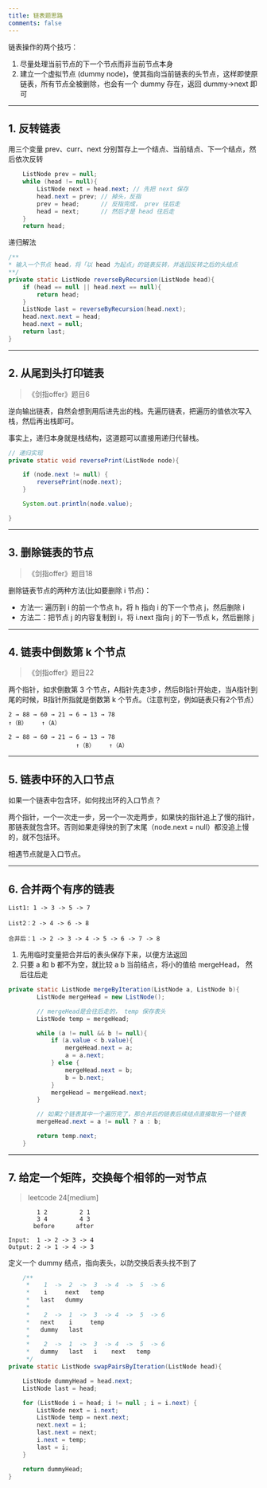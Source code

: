 ```yaml
---
title: 链表题思路
comments: false
---
```


链表操作的两个技巧：

1. 尽量处理当前节点的下一个节点而非当前节点本身
2. 建立一个虚拟节点 (dummy node)，使其指向当前链表的头节点，这样即使原链表，所有节点全被删除，也会有一个 dummy 存在，返回 dummy->next 即可

---

## 1. 反转链表

用三个变量 prev、curr、next 分别暂存上一个结点、当前结点、下一个结点，然后依次反转

```java
    ListNode prev = null;
    while (head != null){
        ListNode next = head.next; // 先把 next 保存
        head.next = prev; // 掉头，反指
        prev = head;      // 反指完成， prev 往后走
        head = next;      // 然后才是 head 往后走
    }
    return head;
```

递归解法

```java
/**
* 输入一个节点 head，将「以 head 为起点」的链表反转，并返回反转之后的头结点
**/
private static ListNode reverseByRecursion(ListNode head){
    if (head == null || head.next == null){
        return head;
    }
    ListNode last = reverseByRecursion(head.next);
    head.next.next = head;
    head.next = null;
    return last;
}
```

---

## 2. 从尾到头打印链表

> 《剑指offer》题目6

逆向输出链表，自然会想到用后进先出的栈。先遍历链表，把遍历的值依次写入栈，然后再出栈即可。

事实上，递归本身就是栈结构，这道题可以直接用递归代替栈。


```java
// 递归实现
private static void reversePrint(ListNode node){

    if (node.next != null) {
        reversePrint(node.next);
    }

    System.out.println(node.value);

}
```

---

## 3. 删除链表的节点

> 《剑指offer》题目18

删除链表节点的两种方法(比如要删除 i 节点)：

- 方法一: 遍历到 i 的前一个节点 h，将 h 指向 i 的下一个节点 j，然后删除 i
- 方法二：把节点 j 的内容复制到 i，将 i.next 指向 j 的下一节点 k，然后删除 j

---

## 4. 链表中倒数第 k 个节点

>  《剑指offer》题目22

两个指针，如求倒数第 3 个节点，A指针先走3步，然后B指针开始走，当A指针到尾的时候，B指针所指就是倒数第 k 个节点。（注意判空，例如链表只有2个节点）


```
2 → 88 → 60 → 21 → 6 → 13 → 78
↑（B）    ↑（A）

2 → 88 → 60 → 21 → 6 → 13 → 78
                   ↑（B）    ↑（A）
```

---

## 5. 链表中环的入口节点

如果一个链表中包含环，如何找出环的入口节点？

两个指针，一个一次走一步，另一个一次走两步，如果快的指针追上了慢的指针，那链表就包含环。否则如果走得快的到了末尾（node.next = null）都没追上慢的，就不包括环。

相遇节点就是入口节点。

---

## 6. 合并两个有序的链表

```
List1: 1 -> 3 -> 5 -> 7

List2：2 -> 4 -> 6 -> 8

合并后：1 -> 2 -> 3 -> 4 -> 5 -> 6 -> 7 -> 8
```

1. 先用临时变量把合并后的表头保存下来，以便方法返回
2. 只要 a 和 b 都不为空，就比较 a b 当前结点，将小的值给 mergeHead， 然后往后走

```java
private static ListNode mergeByIteration(ListNode a, ListNode b){
        ListNode mergeHead = new ListNode();

        // mergeHead是会往后走的， temp 保存表头
        ListNode temp = mergeHead;

        while (a != null && b != null){
            if (a.value < b.value){
                mergeHead.next = a;
                a = a.next;
            } else {
                mergeHead.next = b;
                b = b.next;
            }
            mergeHead = mergeHead.next;
        }

        // 如果2个链表其中一个遍历完了，那合并后的链表后续结点直接取另一个链表
        mergeHead.next = a != null ? a : b;

        return temp.next;
    }
```

---

## 7. 给定一个矩阵，交换每个相邻的一对节点

> leetcode 24[medium]

```
        1 2         2 1
        3 4         4 3
       before      after 

Input:  1 -> 2 -> 3 -> 4
Output: 2 -> 1 -> 4 -> 3
```

定义一个 dummy 结点，指向表头，以防交换后表头找不到了 

```java
    /**
     *    1  ->  2  ->  3  -> 4  ->  5  -> 6
     *    i     next   temp
     *   last   dummy
     *
     *    2  ->  1  ->  3  -> 4  ->  5  -> 6
     *   next    i     temp
     *   dummy   last
     *
     *    2  ->  1  ->  3  -> 4  ->  5  -> 6
     *   dummy   last   i    next   temp
     */
private static ListNode swapPairsByIteration(ListNode head){

    ListNode dummyHead = head.next;
    ListNode last = head;

    for (ListNode i = head; i != null ; i = i.next) {
        ListNode next = i.next;
        ListNode temp = next.next;
        next.next = i;
        last.next = next;
        i.next = temp;
        last = i;
    }

    return dummyHead;
}
```